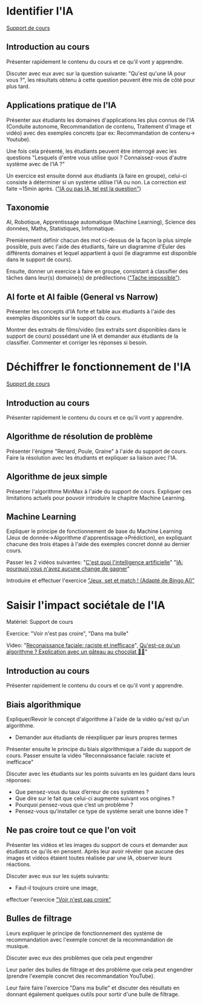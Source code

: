 # Identifier l'IA

[Support de cours](./supports/identifier-ia.md)

## Introduction au cours

Présenter rapidement le contenu du cours et ce qu'il vont y apprendre.

Discuter avec eux avec sur la question suivante: "Qu'est qu'une IA pour vous ?", les résultats obtenu à cette question peuvent être mis de côté pour plus tard.

## Applications pratique de l'IA

Présenter aux étudiants les domaines d'applications les plus connus de l'IA (Conduite autonome, Recommandation de contenu, Traitement d'image et vidéo) avec des exemples concrets (par ex: Recommandation de contenu→ Youtube).

Une fois cela présenté, les étudiants peuvent être interrogé avec les questions "Lesquels d'entre vous utilise quoi ? Connaissez-vous d'autre système avec de l'IA ?"

Un exercice est ensuite donné aux étudiants (à faire en groupe), celui-ci consiste à déterminer si un système utilise l'IA ou non. La correction est faite ~15min après. (["IA ou pas IA, tel est la question"](./exercices/ia-ou-pas-ia.md))

## Taxonomie

AI, Robotique, Apprentissage automatique (Machine Learning), Science des données, Maths, Statistiques, Informatique.

Premièrement définir chacun des mot ci-dessus de la façon la plus simple possible, puis avec l'aide des étudiants, faire un diagramme d'Euler des différents domaines et lequel appartient à quoi (le diagramme est disponible dans le support de cours).

Ensuite, donner un exercice à faire en groupe, consistant à classifier des tâches dans leur(s) domaine(s) de prédilections (["Tache impossible"](./exercices/tache-impossible.md)).

## AI forte et AI faible (General vs Narrow)

Présenter les concepts d'IA forte et faible aux étudiants à l'aide des exemples disponibles sur le support du cours.

Montrer des extraits de films/vidéo (les extraits sont disponibles dans le support de cours) possédant une IA et demander aux étudiants de la classifier. Commenter et corriger les réponses si besoin.

# Déchiffrer le fonctionnement de l'IA

[Support de cours](./supports/dechiffrer-fonctionnement-ia.md)

## Introduction au cours

Présenter rapidement le contenu du cours et ce qu'il vont y apprendre.

## Algorithme de résolution de problème

Présenter l'énigme "Renard, Poule, Graine" à l'aide du support de cours. Faire la résolution avec les étudiants et expliquer sa liaison avec l'IA.

## Algorithme de jeux simple

Présenter l'algorithme MinMax à l'aide du support de cours. Expliquer ces limitations actuels pour pouvoir introduire le chapitre Machine Learning.

## Machine Learning

Expliquer le principe de fonctionnement de base du Machine Learning (Jeux de donnée→Algorithme d'apprentissage→Prédiction), en expliquant chacune des trois étapes à l'aide des exemples concret donné au dernier cours.

Passer les 2 vidéos suivantes: "[C'est quoi l'intelligence artificielle](https://www.youtube.com/watch?v=ourd-ZeOl78)" "[IA: pourquoi vous n'avez aucune change de gagner](https://www.youtube.com/watch?v=tI2zP4Zthc8)"

Introduire et effectuer l'exercice ["Jeux, set et match ! (Adapté de Bingo AI)"](./exercices/jeux-set-et-match.md)

# Saisir l'impact sociétale de l'IA

Matériel: Support de cours

Exercice: "Voir n'est pas croire", "Dans ma bulle"

Video: "[Reconaissance faciale: raciste et inefficace](https://www.youtube.com/watch?v=mkhES5pZrDA)", [Qu'est-ce qu'un algorithme ? Explication avec un gâteau au chocolat 🍫🍫](https://www.youtube.com/watch?v=iQpsPVVppZM)"

## Introduction au cours

Présenter rapidement le contenu du cours et ce qu'il vont y apprendre.

## Biais algorithmique

Expliquer/Revoir le concept d'algorithme à l'aide de la vidéo qu'est qu'un algorithme.

-   Demander aux étudiants de réexpliquer par leurs propres termes

Présenter ensuite le principe du biais algorithmique a l'aide du support de cours. Passer ensuite la vidéo "Reconnaissance faciale: raciste et inefficace"

Discuter avec les étudiants sur les points suivants en les guidant dans leurs réponses:

-   Que pensez-vous du taux d’erreur de ces systèmes ?
-   Que dire sur le fait que celui-ci augmente suivant vos origines ?
-   Pourquoi pensez-vous que c’est un problème ?
-   Pensez-vous qu’installer ce type de système serait une bonne idée ?

## Ne pas croire tout ce que l'on voit

Présenter les vidéos et les images du support de cours et demander aux étudiants ce qu'ils en pensent. Après leur avoir révéler que aucune des images et vidéos étaient toutes réalisée par une IA, observer leurs réactions. 

Discuter avec eux sur les sujets suivants:
- Faut-il toujours croire une image, 

 effectuer l'exercice ["Voir n'est pas croire"](./exercices/voir-nest-pas-croire.md)

## Bulles de filtrage

Leurs expliquer le principe de fonctionnement des système de recommandation avec l'exemple concret de la recommandation de musique.

Discuter avec eux des problèmes que cela peut engendrer

Leur parler des bulles de filtrage et des problème que cela peut engendrer (prendre l'exemple concret des recommandation YouTube).

Leur faire faire l'exercice "Dans ma bulle" et discuter des résultats en donnant également quelques outils pour sortir d'une bulle de filtrage.
<!--stackedit_data:
eyJoaXN0b3J5IjpbMjc3NjEzODA0LDE4NTM0NDU2MjEsNDYwOD
cwODY1LDE5MzQ3MTExMDBdfQ==
-->